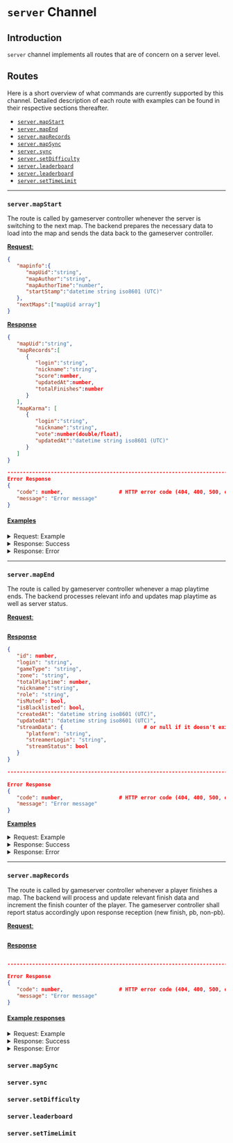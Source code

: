 # `server` Channel

## Introduction

`server` channel implements all routes that are of concern on a server level.

## Routes

Here is a short overview of what commands are currently supported by this channel.
Detailed description of each route with examples can be found in their respective sections thereafter.

- [`server.mapStart`](#servermapstart)
- [`server.mapEnd`](#servermapend)
- [`server.mapRecords`](#servermaprecords)
- [`server.mapSync`](#servermapsync)
- [`server.sync`](#serversync)
- [`server.setDifficulty`](#serversetdifficulty)
- [`server.leaderboard`](#serverleaderboard)
- [`server.leaderboard`](#serverleaderboard)
- [`server.setTimeLimit`](#serversettimelimit)

---

### `server.mapStart`

The route is called by gameserver controller whenever the server is switching to the next map. The backend prepares the necessary data to load into the map and sends the data back to the gameserver controller.

<u>**Request**:</u>

```json
{
   "mapinfo":{
      "mapUid":"string",
      "mapAuthor":"string",
      "mapAuthorTime":"number",
      "startStamp":"datetime string iso8601 (UTC)"
   },
   "nextMaps":["mapUid array"]
}
```

<u>**Response**</u>

```json
{
   "mapUid":"string",
   "mapRecords":[
      {
         "login":"string",
         "nickname":"string",
         "score":number,
         "updatedAt":number,
         "totalFinishes":number
      }
   ],
   "mapKarma": [
      {
         "login":"string",
         "nickname":"string",
         "vote":number(double/float),
         "updatedAt":"datetime string iso8601 (UTC)"
      }
   ]
}

-------------------------------------------------------------------------------
Error Response
{
   "code": number,                  # HTTP error code (404, 400, 500, etc.)
   "message": "Error message"
}
```

#### <u>**Examples**</u>

<details>
  <summary>Request: Example</summary>

```json
```

</details>

<details>
  <summary>Response: Success </summary>

```json
```

</details>

<details>
  <summary>Response: Error</summary>

```json
{
   "code": 500,
   "message": "Internal Server Error
}
```

</details>

---

### `server.mapEnd`

The route is called by gameserver controller whenever a map playtime ends. The backend processes relevant info and updates map playtime as well as server status.

<u>**Request**:</u>

```json
```

<u>**Response**</u>

```json
{
   "id": number,
   "login": "string",
   "gameType": "string",
   "zone": "string",
   "totalPlaytime": number,
   "nickname":"string",
   "role": "string",
   "isMuted": bool,
   "isBlacklisted": bool,
   "createdAt": "datetime string iso8601 (UTC)",
   "updatedAt": "datetime string iso8601 (UTC)",
   "streamData": {                          # or null if it doesn't exist
      "platform": "string",
      "streamerLogin": "string",
      "streamStatus": bool
   }
}

-------------------------------------------------------------------------------

Error Response
{
   "code": number,                  # HTTP error code (404, 400, 500, etc.)
   "message": "Error message"
}
```

 <u>**Examples**</u>

<details>
  <summary>Request: Example</summary>

```json
{
   "login":"el-djinn",
   "gameType":"TmForever",
   "nickname":"djinn",
   "zone":"World|Europe|Croatia"
}
```

</details>

<details>
  <summary>Response: Success</summary>

```json
{
   "id":20,
   "login":"el-djinn",
   "gameType":"KK",
   "zone":"World|Europe|Croatia",
   "totalPlaytime":0,
   "nickname":"djinn",
   "role":"user",
   "isMuted":false,
   "isBlacklisted":false,
   "createdAt":"2024-08-10T10:24:06Z",
   "updatedAt":"2024-08-10T12:33:42Z",
   "streamData": null
}
```

</details>

<details>
  <summary>Response: Error</summary>

```json
{
   "code": 500,
   "message": "Internal Server Error
}
```

</details>

---

### `server.mapRecords`

The route is called by gameserver controller whenever a player finishes a map. The backend will process and update relevant finish data and increment the finish counter of the player.
The gameserver controller shall report status accordingly upon response reception (new finish, pb, non-pb).

<u>**Request**:</u>

```json
```

<u>**Response**</u>

```json

-------------------------------------------------------------------------------

Error Response
{
   "code": number,                  # HTTP error code (404, 400, 500, etc.)
   "message": "Error message"
}

```

#### <u>**Example responses**</u>

<details>
  <summary>Request: Example</summary>

```json
```

</details>

<details>
  <summary>Response: Success</summary>

```json
```

</details>

<details>
  <summary>Response: Error</summary>

```json
{
   "code": 500,
   "message": "Internal Server Error
}
```

</details>

### `server.mapSync`

### `server.sync`

### `server.setDifficulty`

### `server.leaderboard`

### `server.setTimeLimit`
